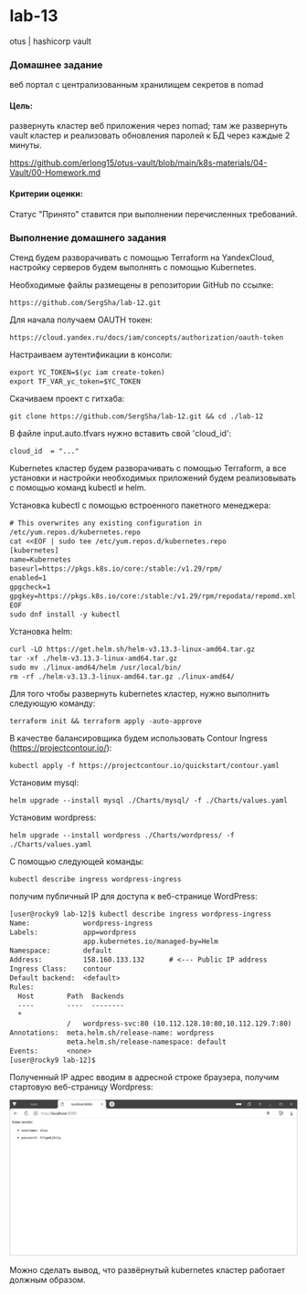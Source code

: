 # lab-13
otus | hashicorp vault

### Домашнее задание
веб портал с централизованным хранилищем секретов в nomad

#### Цель:
развернуть кластер веб приложения через nomad;
там же развернуть vault кластер и реализовать обновления паролей к БД через каждые 2 минуты.

https://github.com/erlong15/otus-vault/blob/main/k8s-materials/04-Vault/00-Homework.md

#### Критерии оценки:
Статус "Принято" ставится при выполнении перечисленных требований.


### Выполнение домашнего задания

Стенд будем разворачивать с помощью Terraform на YandexCloud, настройку серверов будем выполнять с помощью Kubernetes.

Необходимые файлы размещены в репозитории GitHub по ссылке:
```
https://github.com/SergSha/lab-12.git
```

Для начала получаем OAUTH токен:
```
https://cloud.yandex.ru/docs/iam/concepts/authorization/oauth-token
```

Настраиваем аутентификации в консоли:
```
export YC_TOKEN=$(yc iam create-token)
export TF_VAR_yc_token=$YC_TOKEN
```

Скачиваем проект с гитхаба:
```
git clone https://github.com/SergSha/lab-12.git && cd ./lab-12
```

В файле input.auto.tfvars нужно вставить свой 'cloud_id':
```
cloud_id  = "..."
```

Kubernetes кластер будем разворачивать с помощью Terraform, а все установки и настройки необходимых приложений будем реализовывать с помощью команд kubectl и helm.

Установка kubectl с помощью встроенного пакетного менеджера:
```
# This overwrites any existing configuration in /etc/yum.repos.d/kubernetes.repo
cat <<EOF | sudo tee /etc/yum.repos.d/kubernetes.repo
[kubernetes]
name=Kubernetes
baseurl=https://pkgs.k8s.io/core:/stable:/v1.29/rpm/
enabled=1
gpgcheck=1
gpgkey=https://pkgs.k8s.io/core:/stable:/v1.29/rpm/repodata/repomd.xml.key
EOF
sudo dnf install -y kubectl
```

Установка helm:
```
curl -LO https://get.helm.sh/helm-v3.13.3-linux-amd64.tar.gz
tar -xf ./helm-v3.13.3-linux-amd64.tar.gz
sudo mv ./linux-amd64/helm /usr/local/bin/
rm -rf ./helm-v3.13.3-linux-amd64.tar.gz ./linux-amd64/
```

Для того чтобы развернуть kubernetes кластер, нужно выполнить следующую команду:
```
terraform init && terraform apply -auto-approve
```

В качестве балансировщика будем использовать Contour Ingress (https://projectcontour.io/):
```
kubectl apply -f https://projectcontour.io/quickstart/contour.yaml
```

Установим mysql:
```
helm upgrade --install mysql ./Charts/mysql/ -f ./Charts/values.yaml
```

Установим wordpress:
```
helm upgrade --install wordpress ./Charts/wordpress/ -f ./Charts/values.yaml
```

С помощью следующей команды:
```
kubectl describe ingress wordpress-ingress
```

получим публичный IP для доступа к веб-странице WordPress:
```
[user@rocky9 lab-12]$ kubectl describe ingress wordpress-ingress
Name:             wordpress-ingress
Labels:           app=wordpress
                  app.kubernetes.io/managed-by=Helm
Namespace:        default
Address:          158.160.133.132      # <--- Public IP address
Ingress Class:    contour
Default backend:  <default>
Rules:
  Host        Path  Backends
  ----        ----  --------
  *           
              /   wordpress-svc:80 (10.112.128.10:80,10.112.129.7:80)
Annotations:  meta.helm.sh/release-name: wordpress
              meta.helm.sh/release-namespace: default
Events:       <none>
[user@rocky9 lab-12]$ 
```

Полученный IP адрес вводим в адресной строке браузера, получим стартовую веб-страницу Wordpress:

<img src="pics/screen-001.png" alt="screen-001.png" />

Можно сделать вывод, что развёрнутый kubernetes кластер работает должным образом.
